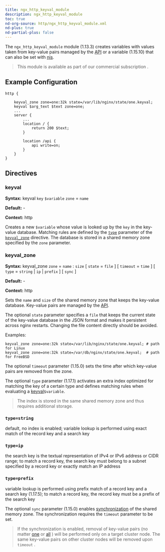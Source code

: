 ```yaml
---
title: ngx_http_keyval_module
description: ngx_http_keyval_module
toc: true
nd-org-source: http/ngx_http_keyval_module.xml
nd-plus: true
nd-partial-plus: false
---
```



<!--
      ********************************************************************************
      🛑 WARNING: AUTOGENERATED FILE - DO NOT EDIT 🛑 This Markdown file was
      automatically generated from the source XML documentation. Any manual
      changes made directly to this file will be overwritten. To request or
      suggest changes, please edit the source XML files instead.
      https://github.com/nginx/nginx.org/tree/main/xml/en
      ********************************************************************************
      -->


The `ngx_http_keyval_module` module (1.13.3) creates variables
with values taken from key-value pairs managed by the
[API](/nginx/module-reference/http/ngx_http_api_module#http_keyvals_)
or a variable (1.15.10) that can also be set with
[njs](https://github.com/nginx/njs-examples/#logging-the-number-of-requests-per-client-http-logging-num-requests).

> This module is available as part of our commercial subscription .

## Example Configuration


```nginx
http {

    keyval_zone zone=one:32k state=/var/lib/nginx/state/one.keyval;
    keyval $arg_text $text zone=one;
    ...
    server {
        ...
        location / {
            return 200 $text;
        }

        location /api {
            api write=on;
        }
    }
}

```

## Directives

### keyval

**Syntax:** keyval `key` `$variable` `zone` = `name`

**Default:** -

**Context:** http


Creates a new `$variable` whose value
is looked up by the `key` in the key-value database.
Matching rules are defined by the
[`type`](#keyval_type) parameter of the
[`keyval_zone`](#keyval_zone) directive.
The database is stored in a shared memory zone
specified by the `zone` parameter.
### keyval_zone

**Syntax:** keyval_zone `zone` = `name` : `size` [ `state` = `file` ] [ `timeout` = `time` ] [ `type` = `string` | `ip` | `prefix` ] [ `sync` ]

**Default:** -

**Context:** http


Sets the `name` and `size` of the shared memory zone
that keeps the key-value database.
Key-value pairs are managed by the
[API](/nginx/module-reference/http/ngx_http_api_module#http_keyvals_).

The optional `state` parameter specifies a `file`
that keeps the current state of the key-value database in the JSON format
and makes it persistent across nginx restarts.
Changing the file content directly should be avoided.

Examples:

```nginx
keyval_zone zone=one:32k state=/var/lib/nginx/state/one.keyval; # path for Linux
keyval_zone zone=one:32k state=/var/db/nginx/state/one.keyval;  # path for FreeBSD

```


The optional `timeout` parameter (1.15.0) sets
the time after which key-value pairs are removed from the zone.

The optional `type` parameter (1.17.1) activates
an extra index optimized for matching the key of a certain type
and defines matching rules when evaluating
a [keyval](#keyval)`$variable`.

> The index is stored in the same shared memory zone and thus requires additional storage.



### ``type=string``


default, no index is enabled;
variable lookup is performed using exact match
of the record key and a search key



### ``type=ip``


the search key is the textual representation of IPv4 or IPv6 address
or CIDR range;
to match a record key, the search key must belong to a subnet
specified by a record key or exactly match an IP address



### ``type=prefix``


variable lookup is performed using prefix match
of a record key and a search key (1.17.5);
to match a record key, the record key must be a prefix of the search key




The optional `sync` parameter (1.15.0) enables
[synchronization](/nginx/module-reference/../stream/ngx_stream_zone_sync_module#zone_sync)
of the shared memory zone.
The synchronization requires the
`timeout` parameter to be set.

> If the synchronization is enabled, removal of key-value pairs (no matter [one](/nginx/module-reference/http/ngx_http_api_module#patchHttpKeyvalZoneKeyValue) or [all](/nginx/module-reference/http/ngx_http_api_module#deleteHttpKeyvalZoneData) ) will be performed only on a target cluster node. The same key-value pairs on other cluster nodes will be removed upon `timeout` .

